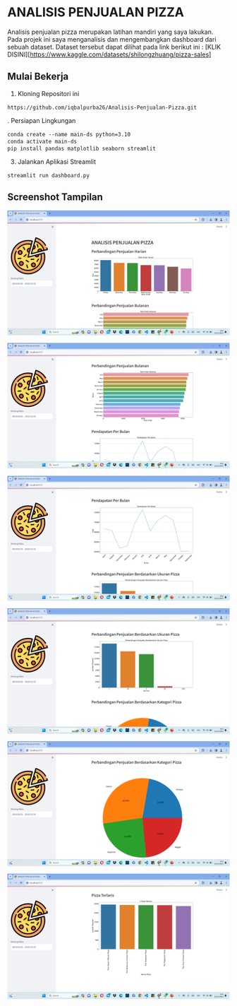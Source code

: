 # ANALISIS PENJUALAN PIZZA

Analisis penjualan pizza merupakan latihan mandiri yang saya lakukan. Pada projek ini saya menganalisis dan mengembangkan dashboard dari sebuah dataset. Dataset tersebut dapat dilihat pada link berikut ini : [KLIK DISINI][https://www.kaggle.com/datasets/shilongzhuang/pizza-sales]

## Mulai Bekerja

1. Kloning Repositori ini

```
https://github.com/iqbalpurba26/Analisis-Penjualan-Pizza.git
```

. Persiapan Lingkungan

```
conda create --name main-ds python=3.10
conda activate main-ds
pip install pandas matplotlib seaborn streamlit
```

3. Jalankan Aplikasi Streamlit

```
streamlit run dashboard.py
```

## Screenshot Tampilan

![GAMBAR 1](screenshot/image.png)

![GAMBAR 2](screenshot/image-1.png)

![GAMBAR 3](screenshot/image-2.png)

![GAMBAR 4](screenshot/image-3.png)

![GAMBAR 5](screenshot/image-4.png)

![GAMBAR 6](screenshot/image-5.png)
